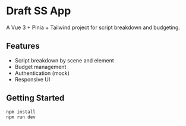 # Draft SS App

A Vue 3 + Pinia + Tailwind project for script breakdown and budgeting.

## Features

- Script breakdown by scene and element
- Budget management
- Authentication (mock)
- Responsive UI

## Getting Started

```bash
npm install
npm run dev